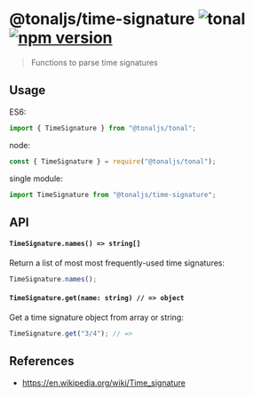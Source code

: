# @tonaljs/time-signature ![tonal](https://img.shields.io/badge/@tonaljs-time_signature-yellow.svg?style=flat-square) [![npm version](https://img.shields.io/npm/v/@tonaljs/time-signature.svg?style=flat-square)](https://www.npmjs.com/package/@tonaljs/time-signature)

> Functions to parse time signatures

## Usage

ES6:

```js
import { TimeSignature } from "@tonaljs/tonal";
```

node:

```js
const { TimeSignature } = require("@tonaljs/tonal");
```

single module:

```js
import TimeSignature from "@tonaljs/time-signature";
```

## API

#### `TimeSignature.names() => string[]`

Return a list of most most frequently-used time signatures:

```js
TimeSignature.names();
```

#### `TimeSignature.get(name: string) // => object`

Get a time signature object from array or string:

```js
TimeSignature.get("3/4"); // =>
```

## References

- https://en.wikipedia.org/wiki/Time_signature
